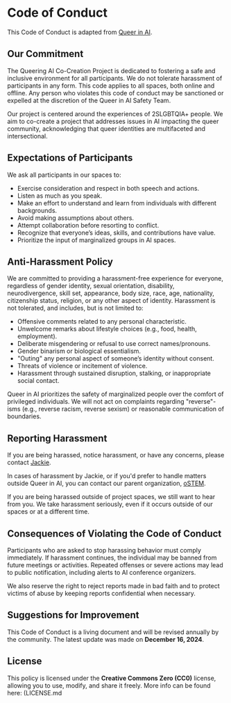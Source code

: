 # **Code of Conduct**

This Code of Conduct is adapted from [Queer in AI](https://www.queerinai.com/code-of-conduct).

## **Our Commitment**

The Queering AI Co-Creation Project is dedicated to fostering a safe and inclusive environment for all participants. We do not tolerate harassment of participants in any form. This code applies to all spaces, both online and offline. Any person who violates this code of conduct may be sanctioned or expelled at the discretion of the Queer in AI Safety Team.

Our project is centered around the experiences of 2SLGBTQIA+ people. We aim to co-create a project that addresses issues in AI impacting the queer community, acknowledging that queer identities are multifaceted and intersectional.

## **Expectations of Participants**

We ask all participants in our spaces to:

- Exercise consideration and respect in both speech and actions.
- Listen as much as you speak.
- Make an effort to understand and learn from individuals with different backgrounds.
- Avoid making assumptions about others.
- Attempt collaboration before resorting to conflict.
- Recognize that everyone’s ideas, skills, and contributions have value.
- Prioritize the input of marginalized groups in AI spaces.

## **Anti-Harassment Policy**

We are committed to providing a harassment-free experience for everyone, regardless of gender identity, sexual orientation, disability, neurodivergence, skill set, appearance, body size, race, age, nationality, citizenship status, religion, or any other aspect of identity. Harassment is not tolerated, and includes, but is not limited to:

- Offensive comments related to any personal characteristic.
- Unwelcome remarks about lifestyle choices (e.g., food, health, employment).
- Deliberate misgendering or refusal to use correct names/pronouns.
- Gender binarism or biological essentialism.
- "Outing" any personal aspect of someone’s identity without consent.
- Threats of violence or incitement of violence.
- Harassment through sustained disruption, stalking, or inappropriate social contact.

Queer in AI prioritizes the safety of marginalized people over the comfort of privileged individuals. We will not act on complaints regarding "reverse"-isms (e.g., reverse racism, reverse sexism) or reasonable communication of boundaries.

## **Reporting Harassment**

If you are being harassed, notice harassment, or have any concerns, please contact [Jackie](mailto:queering.ai.canada@gmail.com).

In cases of harassment by Jackie, or if you'd prefer to handle matters outside Queer in AI, you can contact our parent organization, [oSTEM](mailto:beaware@ostem.org).

If you are being harassed outside of project spaces, we still want to hear from you. We take harassment seriously, even if it occurs outside of our spaces or at a different time.

## **Consequences of Violating the Code of Conduct**

Participants who are asked to stop harassing behavior must comply immediately. If harassment continues, the individual may be banned from future meetings or activities. Repeated offenses or severe actions may lead to public notification, including alerts to AI conference organizers.

We also reserve the right to reject reports made in bad faith and to protect victims of abuse by keeping reports confidential when necessary.

## **Suggestions for Improvement**

This Code of Conduct is a living document and will be revised annually by the community. The latest update was made on **December 16, 2024**.

## **License**

This policy is licensed under the **Creative Commons Zero (CC0)** license, allowing you to use, modify, and share it freely. More info can be found here: (LICENSE.md
